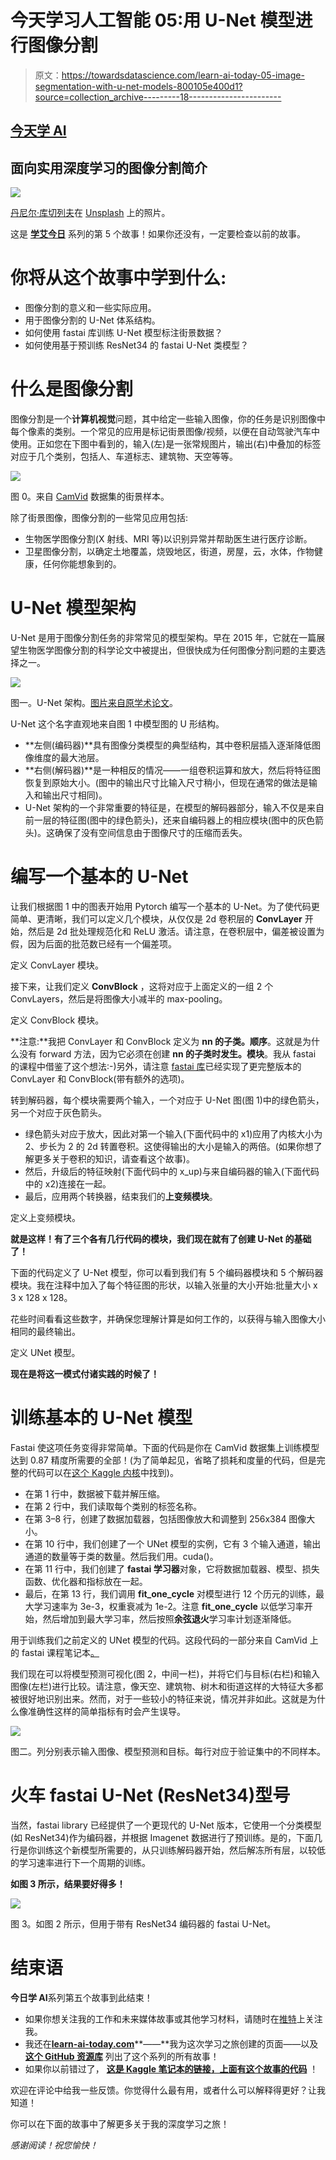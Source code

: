 # 今天学习人工智能 05:用 U-Net 模型进行图像分割

> 原文：<https://towardsdatascience.com/learn-ai-today-05-image-segmentation-with-u-net-models-800105e400d1?source=collection_archive---------18----------------------->

## [今天学 AI](https://towardsdatascience.com/tagged/learn-ai-today)

## 面向实用深度学习的图像分割简介

![](img/723f129d30b9910b96021e25d704b778.png)

[丹尼尔·库切列夫](https://unsplash.com/@kuzelevdaniil?utm_source=unsplash&utm_medium=referral&utm_content=creditCopyText)在 [Unsplash](https://unsplash.com/s/photos/mirror?utm_source=unsplash&utm_medium=referral&utm_content=creditCopyText) 上的照片。

这是 [**学艾今日**](http://learn-ai-today.com/) 系列的第 5 个故事！如果你还没有，一定要检查以前的故事。

</learn-ai-today-04-time-series-multi-step-forecasting-6eb48bbcc724>  

# 你将从这个故事中学到什么:

*   图像分割的意义和一些实际应用。
*   用于图像分割的 U-Net 体系结构。
*   如何使用 fastai 库训练 U-Net 模型标注街景数据？
*   如何使用基于预训练 ResNet34 的 fastai U-Net 类模型？

# 什么是图像分割

图像分割是一个**计算机视觉**问题，其中给定一些输入图像，你的任务是识别图像中每个像素的类别。一个常见的应用是标记街景图像/视频，以便在自动驾驶汽车中使用。正如您在下图中看到的，输入(左)是一张常规图片，输出(右)中叠加的标签对应于几个类别，包括人、车道标志、建筑物、天空等等。

![](img/35fb714f96ff056b90fc33778f74b711.png)

图 0。来自 [CamVid](https://mi.eng.cam.ac.uk/research/projects/VideoRec/CamVid/) 数据集的街景样本。

除了街景图像，图像分割的一些常见应用包括:

*   生物医学图像分割(X 射线、MRI 等)以识别异常并帮助医生进行医疗诊断。
*   卫星图像分割，以确定土地覆盖，烧毁地区，街道，房屋，云，水体，作物健康，任何你能想象到的。

# U-Net 模型架构

U-Net 是用于图像分割任务的非常常见的模型架构。早在 2015 年，它就在一篇展望生物医学图像分割的科学论文中被提出，但很快成为任何图像分割问题的主要选择之一。

![](img/d33441f14c52d17369b984b1eb1fa293.png)

图一。U-Net 架构。[图片来自原学术论文](https://www.researchgate.net/publication/276923248_U-Net_Convolutional_Networks_for_Biomedical_Image_Segmentation)。

U-Net 这个名字直观地来自图 1 中模型图的 U 形结构。

*   **左侧(编码器)**具有图像分类模型的典型结构，其中卷积层插入逐渐降低图像维度的最大池层。
*   **右侧(解码器)**是一种相反的情况——一组卷积运算和放大，然后将特征图恢复到原始大小。(图中的输出尺寸比输入尺寸稍小，但现在通常的做法是输入和输出尺寸相同)。
*   U-Net 架构的一个非常重要的特征是，在模型的解码器部分，输入不仅是来自前一层的特征图(图中的绿色箭头)，还来自编码器上的相应模块(图中的灰色箭头)。这确保了没有空间信息由于图像尺寸的压缩而丢失。

# 编写一个基本的 U-Net

让我们根据图 1 中的图表开始用 Pytorch 编写一个基本的 U-Net。为了使代码更简单、更清晰，我们可以定义几个模块，从仅仅是 2d 卷积层的 **ConvLayer** 开始，然后是 2d 批处理规范化和 ReLU 激活。请注意，在卷积层中，偏差被设置为假，因为后面的批范数已经有一个偏差项。

定义 ConvLayer 模块。

接下来，让我们定义 **ConvBlock** ，这将对应于上面定义的一组 2 个 ConvLayers，然后是将图像大小减半的 max-pooling。

定义 ConvBlock 模块。

**注意:**我把 ConvLayer 和 ConvBlock 定义为 **nn 的子类。顺序**。这就是为什么没有 forward 方法，因为它必须在创建 **nn 的子类时发生。模块**。我从 fastai 的课程中借鉴了这个想法:-)另外，请注意 [fastai 库](https://github.com/fastai/fastai)已经实现了更完整版本的 ConvLayer 和 ConvBlock(带有额外的选项)。

转到解码器，每个模块需要两个输入，一个对应于 U-Net 图(图 1)中的绿色箭头，另一个对应于灰色箭头。

*   绿色箭头对应于放大，因此对第一个输入(下面代码中的 x1)应用了内核大小为 2、步长为 2 的 2d 转置卷积。这使得输出的大小是输入的两倍。(如果你想了解更多关于卷积的知识，请查看这个故事)。
*   然后，升级后的特征映射(下面代码中的 x_up)与来自编码器的输入(下面代码中的 x2)连接在一起。
*   最后，应用两个转换器，结束我们的**上变频模块**。

定义上变频模块。

**就是这样！有了三个各有几行代码的模块，我们现在就有了创建 U-Net 的基础了！**

下面的代码定义了 U-Net 模型，你可以看到我们有 5 个编码器模块和 5 个解码器模块。我在注释中加入了每个特征图的形状，以输入张量的大小开始:批量大小 x 3 x 128 x 128。

花些时间看看这些数字，并确保您理解计算是如何工作的，以获得与输入图像大小相同的最终输出。

定义 UNet 模型。

**现在是将这一模式付诸实践的时候了！**

# 训练基本的 U-Net 模型

Fastai 使这项任务变得非常简单。下面的代码是你在 CamVid 数据集上训练模型达到 0.87 精度所需要的全部！(为了简单起见，省略了损耗和度量的代码，但是完整的代码可以在[这个 Kaggle 内核](https://www.kaggle.com/mnpinto/learn-ai-today-05-image-segmentation-using-u-net)中找到)。

*   在第 1 行中，数据被下载并解压缩。
*   在第 2 行中，我们读取每个类别的标签名称。
*   在第 3–8 行，创建了数据加载器，包括图像放大和调整到 256x384 图像大小。
*   在第 10 行中，我们创建了一个 UNet 模型的实例，它有 3 个输入通道，输出通道的数量等于类的数量。然后我们用。cuda()。
*   在第 11 行中，我们创建了 **fastai 学习器**对象，它将数据加载器、模型、损失函数、优化器和指标放在一起。
*   最后，在第 13 行，我们调用 **fit_one_cycle** 对模型进行 12 个历元的训练，最大学习速率为 3e-3，权重衰减为 1e-2。注意 **fit_one_cycle** 以低学习率开始，然后增加到最大学习率，然后按照**余弦退火**学习率计划逐渐降低。

用于训练我们之前定义的 UNet 模型的代码。这段代码的一部分来自 CamVid 上的 fastai 课程笔记本[。](https://github.com/fastai/fastai/blob/master/dev_nbs/course/lesson3-camvid.ipynb)

我们现在可以将模型预测可视化(图 2，中间一栏)，并将它们与目标(右栏)和输入图像(左栏)进行比较。请注意，像天空、建筑物、树木和街道这样的大特征大多都被很好地识别出来。然而，对于一些较小的特征来说，情况并非如此。这就是为什么像准确性这样的简单指标有时会产生误导。

![](img/1140850a2556610b7d6859a99c2e72d4.png)

图二。列分别表示输入图像、模型预测和目标。每行对应于验证集中的不同样本。

# 火车 fastai U-Net (ResNet34)型号

当然，fastai library 已经提供了一个更现代的 U-Net 版本，它使用一个分类模型(如 ResNet34)作为编码器，并根据 Imagenet 数据进行了预训练。是的，下面几行是你训练这个新模型所需要的，从只训练解码器开始，然后解冻所有层，以较低的学习速率进行下一个周期的训练。

**如图 3 所示，结果要好得多！**

![](img/0c2fc789d8f1e1431dee3ea02b315610.png)

图 3。如图 2 所示，但用于带有 ResNet34 编码器的 fastai U-Net。

# 结束语

**今日学 AI**系列第五个故事到此结束！

*   如果你想关注我的工作和未来媒体故事或其他学习材料，请随时在[推特](https://twitter.com/mnpinto_)上关注我。
*   我还在[**learn-ai-today.com**](http://learn-ai-today.com/)**——**我为这次学习之旅创建的页面——以及 [**这个 GitHub 资源库**](https://github.com/mnpinto/learn_ai_today) 列出了这个系列的所有故事！
*   如果你以前错过了， [**这是 Kaggle 笔记本的链接，上面有这个故事的代码**](https://www.kaggle.com/mnpinto/learn-ai-today-05-image-segmentation-using-u-net) ！

欢迎在评论中给我一些反馈。你觉得什么最有用，或者什么可以解释得更好？让我知道！

你可以在下面的故事中了解更多关于我的深度学习之旅！

</my-3-year-journey-from-zero-python-to-deep-learning-competition-master-6605c188eec7>  </my-2-year-journey-on-kaggle-how-i-became-a-competition-master-ef0f0955c35d>  

*感谢阅读！祝您愉快！*
